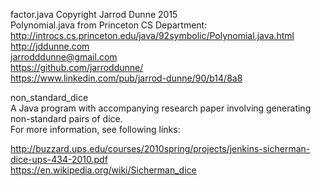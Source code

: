 factor.java Copyright Jarrod Dunne 2015  
Polynomial.java from Princeton CS Department: http://introcs.cs.princeton.edu/java/92symbolic/Polynomial.java.html  
http://jddunne.com  
jarrodddunne@gmail.com  
https://github.com/jarroddunne/  
https://www.linkedin.com/pub/jarrod-dunne/90/b14/8a8  

non_standard_dice  
A Java program with accompanying research paper involving generating non-standard pairs of dice.  
For more information, see following links:  

http://buzzard.ups.edu/courses/2010spring/projects/jenkins-sicherman-dice-ups-434-2010.pdf  
https://en.wikipedia.org/wiki/Sicherman_dice